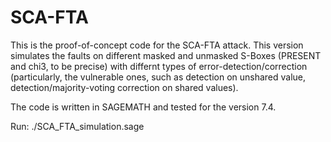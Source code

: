 # SCA-FTA
This is the proof-of-concept code for the SCA-FTA attack. 
This version simulates the faults on different masked and 
unmasked S-Boxes (PRESENT and chi3, to be precise) with differnt
types of error-detection/correction (particularly, the vulnerable ones, 
such as detection on unshared value, detection/majority-voting correction 
on shared values).

The code is written in SAGEMATH and tested for the version 7.4. 

Run:
./SCA_FTA_simulation.sage
